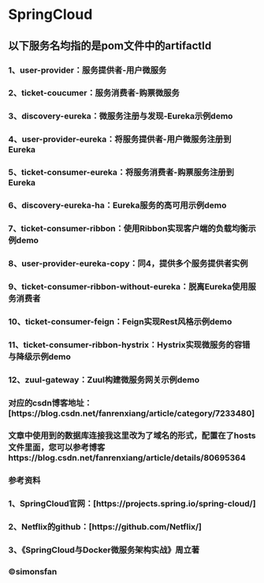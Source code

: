 <h1>SpringCloud</h1>

<h2>以下服务名均指的是pom文件中的artifactId</h2>

<h3>1、user-provider：服务提供者-用户微服务<br/></h3>
<h3>2、ticket-coucumer：服务消费者-购票微服务<br/></h3>
<h3>3、discovery-eureka：微服务注册与发现-Eureka示例demo<br/></h3>
<h3>4、user-provider-eureka：将服务提供者-用户微服务注册到Eureka<br/></h3>
<h3>5、ticket-consumer-eureka：将服务消费者-购票服务注册到Eureka<br/></h3>
<h3>6、discovery-eureka-ha：Eureka服务的高可用示例demo<br/></h3>
<h3>7、ticket-consumer-ribbon：使用Ribbon实现客户端的负载均衡示例demo<br/></h3>
<h3>8、user-provider-eureka-copy：同4，提供多个服务提供者实例<br/></h3>
<h3>9、ticket-consumer-ribbon-without-eureka：脱离Eureka使用服务消费者<br/></h3>
<h3>10、ticket-consumer-feign：Feign实现Rest风格示例demo<br/></h3>
<h3>11、ticket-consumer-ribbon-hystrix：Hystrix实现微服务的容错与降级示例demo<br/></h3>
<h3>12、zuul-gateway：Zuul构建微服务网关示例demo<br/></h3>

<h3>对应的csdn博客地址：[https://blog.csdn.net/fanrenxiang/article/category/7233480]<br/></h3>
<h3>文章中使用到的数据库连接我这里改为了域名的形式，配置在了hosts文件里面，您可以参考博客https://blog.csdn.net/fanrenxiang/article/details/80695364</h3>

<h3>参考资料</h3>
<h3>1、SpringCloud官网：[https://projects.spring.io/spring-cloud/]</h3>
<h3>2、Netflix的github：[https://github.com/Netflix/]</h3>
<h3>3、《SpringCloud与Docker微服务架构实战》周立著</h3>

<h3>&copy;simonsfan</h3>
